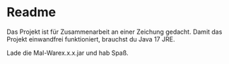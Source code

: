# Readme

Das Projekt ist für Zusammenarbeit an einer Zeichung gedacht. Damit das Projekt einwandfrei funktioniert, brauchst du Java 17 JRE.

Lade die Mal-Warex.x.x.jar und hab Spaß.
